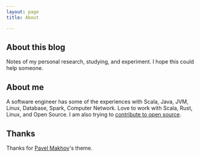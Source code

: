 ```yaml
---
layout: page 
title: About

---
```


## About this blog

Notes of my personal research, studying, and experiment. I hope this could help someone.

## About me

A software engineer has some of the experiences with Scala, Java, JVM, Linux, Database, Spark, Computer Network. Love to work with Scala, Rust, Linux, and Open Source. I am also trying to [contribute to open source](https://github.com/search?q=author:jiminhsieh+is:merged&s=updated&type=Issues&s=created&o=desc).

## Thanks

Thanks for [Pavel Makhov](http://pavelmakhov.com/)'s theme.
